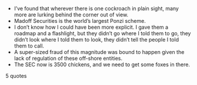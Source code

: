  - I’ve found that wherever there is one cockroach in plain sight, many more are lurking behind the corner out of view.
 - Madoff Securities is the world’s largest Ponzi scheme.
 - I don’t know how I could have been more explicit. I gave them a roadmap and a flashlight, but they didn’t go where I told them to go, they didn’t look where I told them to look, they didn’t tell the people I told them to call.
 - A super-sized fraud of this magnitude was bound to happen given the lack of regulation of these off-shore entities.
 - The SEC now is 3500 chickens, and we need to get some foxes in there.

5 quotes